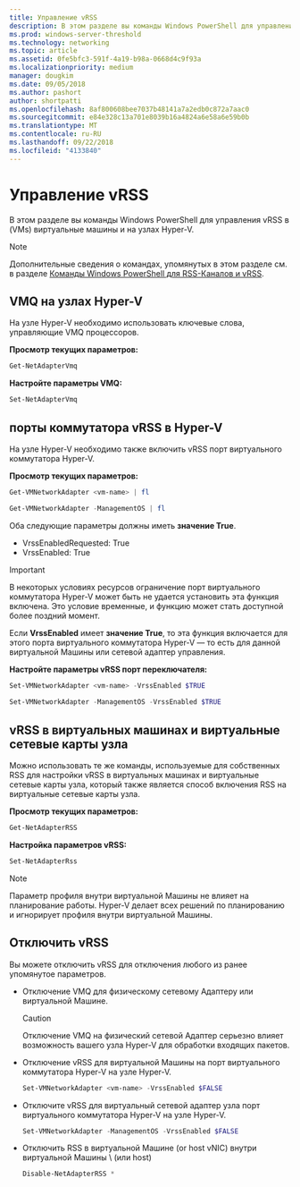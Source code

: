 ```yaml
---
title: Управление vRSS
description: В этом разделе вы команды Windows PowerShell для управления vRSS в виртуальных машин (ВМ), а также на узлах Hyper-V.
ms.prod: windows-server-threshold
ms.technology: networking
ms.topic: article
ms.assetid: 0fe5bfc3-591f-4a19-b98a-0668d4c9f93a
ms.localizationpriority: medium
manager: dougkim
ms.date: 09/05/2018
ms.author: pashort
author: shortpatti
ms.openlocfilehash: 8af800608bee7037b48141a7a2edb0c872a7aac0
ms.sourcegitcommit: e84e328c13a701e8039b16a4824a6e58a6e59b0b
ms.translationtype: MT
ms.contentlocale: ru-RU
ms.lasthandoff: 09/22/2018
ms.locfileid: "4133840"
---
```

# Управление vRSS

В этом разделе вы команды Windows PowerShell для управления vRSS в \(VMs\) виртуальные машины и на узлах Hyper-V.

>[!NOTE]
>Дополнительные сведения о командах, упомянутых в этом разделе см. в разделе [Команды Windows PowerShell для RSS-Каналов и vRSS](vrss-wps.md).

## VMQ на узлах Hyper-V

На узле Hyper-V необходимо использовать ключевые слова, управляющие VMQ процессоров.

**Просмотр текущих параметров:** 

```PowerShell
Get-NetAdapterVmq
```

**Настройте параметры VMQ:** 

```PowerShell
Set-NetAdapterVmq
```


## порты коммутатора vRSS в Hyper-V

На узле Hyper-V необходимо также включить vRSS порт виртуального коммутатора Hyper-V.

**Просмотр текущих параметров:**

```PowerShell
Get-VMNetworkAdapter <vm-name> | fl

Get-VMNetworkAdapter -ManagementOS | fl
```
    
Оба следующие параметры должны иметь **значение True**. 

- VrssEnabledRequested: True
- VrssEnabled: True
    
>[!IMPORTANT]
>В некоторых условиях ресурсов ограничение порт виртуального коммутатора Hyper-V может быть не удается установить эта функция включена. Это условие временные, и функцию может стать доступной более поздний момент.
>
>Если **VrssEnabled** имеет **значение True**, то эта функция включается для этого порта виртуального коммутатора Hyper-V — то есть для данной виртуальной Машины или сетевой адаптер управления.

**Настройте параметры vRSS порт переключателя:**

```PowerShell
Set-VMNetworkAdapter <vm-name> -VrssEnabled $TRUE
    
Set-VMNetworkAdapter -ManagementOS -VrssEnabled $TRUE
```

## vRSS в виртуальных машинах и виртуальные сетевые карты узла

Можно использовать те же команды, используемые для собственных RSS для настройки vRSS в виртуальных машинах и виртуальные сетевые карты узла, который также является способ включения RSS на виртуальные сетевые карты узла.  

**Просмотр текущих параметров:**

```PowerShell
Get-NetAdapterRSS
```

**Настройка параметров vRSS:**

```PowerShell
Set-NetAdapterRss
```

>[!NOTE]
> Параметр профиля внутри виртуальной Машины не влияет на планирование работы. Hyper-V делает всех решений по планированию и игнорирует профиля внутри виртуальной Машины.

## Отключить vRSS

Вы можете отключить vRSS для отключения любого из ранее упомянутое параметров.

- Отключение VMQ для физическому сетевому Адаптеру или виртуальной Машине.

  >[!CAUTION]
  >Отключение VMQ на физический сетевой Адаптер серьезно влияет возможность вашего узла Hyper-V для обработки входящих пакетов.

- Отключение vRSS для виртуальной Машины на порт виртуального коммутатора Hyper-V на узле Hyper-V.

   ```PowerShell
   Set-VMNetworkAdapter <vm-name> -VrssEnabled $FALSE
   ```

- Отключите vRSS для виртуальный сетевой адаптер узла порт виртуального коммутатора Hyper-V на узле Hyper-V.

   ```PowerShell
   Set-VMNetworkAdapter -ManagementOS -VrssEnabled $FALSE
   ```

- Отключить RSS в виртуальной Машине \(or host vNIC\) внутри виртуальной Машины \ (или host\)

   ```PowerShell
   Disable-NetAdapterRSS *
   ```
